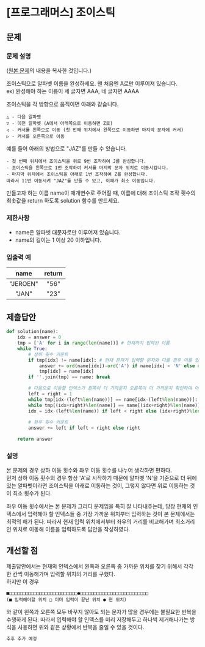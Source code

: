 # [프로그래머스] 조이스틱
## 문제
### 문제 설명
([원본 문제](https://programmers.co.kr/learn/courses/30/lessons/42860)의 내용을 복사한 것입니다.)

조이스틱으로 알파벳 이름을 완성하세요. 맨 처음엔 A로만 이루어져 있습니다.  
ex) 완성해야 하는 이름이 세 글자면 AAA, 네 글자면 AAAA

조이스틱을 각 방향으로 움직이면 아래와 같습니다.
```
△ - 다음 알파벳  
▽ - 이전 알파벳 (A에서 아래쪽으로 이동하면 Z로)  
◁ - 커서를 왼쪽으로 이동 (첫 번째 위치에서 왼쪽으로 이동하면 마지막 문자에 커서)  
▷ - 커서를 오른쪽으로 이동
```

예를 들어 아래의 방법으로 "JAZ"를 만들 수 있습니다.

```
- 첫 번째 위치에서 조이스틱을 위로 9번 조작하여 J를 완성합니다.
- 조이스틱을 왼쪽으로 1번 조작하여 커서를 마지막 문자 위치로 이동시킵니다.
- 마지막 위치에서 조이스틱을 아래로 1번 조작하여 Z를 완성합니다.  
따라서 11번 이동시켜 "JAZ"를 만들 수 있고, 이때가 최소 이동입니다.
```

만들고자 하는 이름 name이 매개변수로 주어질 때, 이름에 대해 조이스틱 조작 횟수의 최솟값을 return 하도록 solution 함수를 만드세요.

### 제한사항
* name은 알파벳 대문자로만 이루어져 있습니다.
* name의 길이는 1 이상 20 이하입니다.

### 입출력 예
|name|return|
|:---:|:---:|
|"JEROEN"|"56"|
|"JAN"|"23"|

## 제출답안
```python
def solution(name):
    idx = answer = 0
    tmp = ['A' for i in range(len(name))] # 현재까지 입력된 이름
    while True:
        # 상하 횟수 카운트
        if tmp[idx] != name[idx]: # 현재 문자가 입력할 문자와 다를 경우 이를 입력 후 이동횟수 카운트
            answer += ord(name[idx])-ord('A') if name[idx] < 'N' else ord('Z')-ord(name[idx])+1 # 'N'을 기준으로 조이스틱을 위로 올릴지 아래로 올릴지 달라짐
            tmp[idx] = name[idx]
        if ''.join(tmp) == name: break

        # 다음으로 이동할 인덱스가 왼쪽이 더 가까운지 오른쪽이 더 가까운지 확인하여 이동
        left = right = 1
        while tmp[idx-(left%len(name))] == name[idx-(left%len(name))]: left += 1
        while tmp[(idx+right)%len(name)] == name[(idx+right)%len(name)]: right += 1
        idx = idx-(left%len(name)) if left < right else (idx+right)%len(name)
        
        # 좌우 횟수 카운트
        answer += left if left < right else right

    return answer
```
### 설명
본 문제의 경우 상하 이동 횟수와 좌우 이동 횟수를 나누어 생각하면 편하다.  
먼저 상하 이동 횟수의 경우 항상 'A'로 시작하기 때문에 알파벳 'N'을 기준으로 더 뒤에 있는 알파벳이라면 조이스틱을 아래로 이동하는 것이, 그렇지 않다면 위로 이동하는 것이 최소 횟수가 된다.

좌우 이동 횟수에서는 본 문제가 그리디 문제임을 특히 잘 나타내주는데, 당장 현재의 인덱스에서 입력해야 할 인덱스들 중 가장 가까운 위치부터 입력하는 것이 본 문제에서는 최적의 해가 된다.
따라서 현재 입력 위치에서부터 좌우의 거리를 비교해가며 최소거리인 위치로 이동해 이름을 입력하도록 답안을 작성하였다.

## 개선할 점
제출답안에서는 현재의 인덱스에서 왼쪽과 오른쪽 중 가까운 위치를 찾기 위해서 각각 한 칸씩 이동해가며 입력할 위치의 거리를 구했다.  
하지만 이 경우
```
■□□□□□□□□□□□□□□□□□□□□□□□□□●□□□□□□□□□□□□□□□□□□□□□□□□□
(■ 입력해야할 위치 □ 이미 입력이 끝난 위치 ● 현 위치)
```
와 같이 왼쪽과 오른쪽 모두 바꾸지 않아도 되는 문자가 많을 경우에는 불필요한 반복을 수행하게 된다. 
따라서 입력해야 할 인덱스를 미리 저장해두고 하나씩 제거해나가는 방식을 사용하면 위와 같은 상황에서 반복을 줄일 수 있을 것이다.
```python
추후 추가 예정
```
